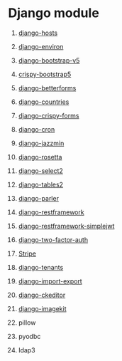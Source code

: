 # Django module

1. [django-hosts](https://django-hosts.readthedocs.io/en/latest/)


2. [django-environ](https://django-hosts.readthedocs.io/en/latest/)
 

3. [django-bootstrap-v5](https://django-bootstrap-v5.readthedocs.io/en/latest/installation.html)

4. [crispy-bootstrap5](https://pypi.org/project/crispy-bootstrap5/)

5. [django-betterforms](https://django-betterforms.readthedocs.io/en/latest/intro.html#installation)

6. [django-countries](https://pypi.org/project/django-countries/)

7. [django-crispy-forms](https://pypi.org/project/crispy-bootstrap5/)

8. [django-cron](https://django-cron.readthedocs.io/en/latest/installation.html)

9. [django-jazzmin](https://django-jazzmin.readthedocs.io/installation/)

10. [django-rosetta](https://django-rosetta.readthedocs.io/installation.html#install-rosetta)

11. [django-select2](https://django-select2.readthedocs.io/en/latest/)

12. [django-tables2](https://django-tables2.readthedocs.io/en/latest/pages/installation.html)

13. [django-parler](https://django-parler.readthedocs.io/en/stable/quickstart.html#installing-django-parler)

14. [django-restframework](https://www.django-rest-framework.org/)

15. [django-restframework-simplejwt](https://django-rest-framework-simplejwt.readthedocs.io/en/latest/getting_started.html#installation)

16. [django-two-factor-auth](https://django-two-factor-auth.readthedocs.io/en/stable/installation.html)

17. [Stripe](https://pypi.org/project/stripe/)

18. [django-tenants](https://django-tenants.readthedocs.io/en/latest/install.html)

19. [django-import-export](https://django-import-export.readthedocs.io/en/latest/installation.html)

20. [django-ckeditor](https://pypi.org/project/django-ckeditor/#installation)

21. [django-imagekit](https://pypi.org/project/django-imagekit/)

15. pillow

16. pyodbc

17. ldap3
